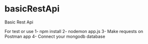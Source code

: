 # basicRestApi
Basic Rest Api 

For test or use 
1- npm install
2- nodemon app.js
3- Make requests on Postman app
4- Connect your mongodb database